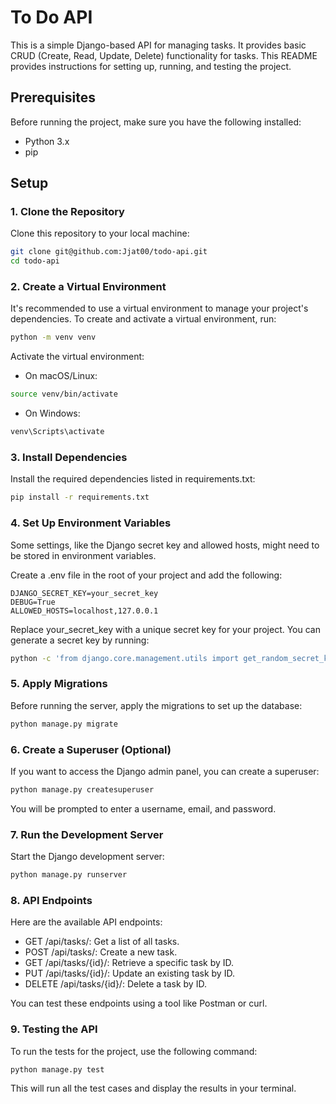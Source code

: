 # To Do API

This is a simple Django-based API for managing tasks. It provides basic CRUD (Create, Read, Update, Delete) functionality for tasks. This README provides instructions for setting up, running, and testing the project.

## Prerequisites

Before running the project, make sure you have the following installed:

- Python 3.x
- pip 

## Setup

### 1. Clone the Repository

Clone this repository to your local machine:

```bash
git clone git@github.com:Jjat00/todo-api.git
cd todo-api
````

### 2. Create a Virtual Environment
It's recommended to use a virtual environment to manage your project's dependencies. To create and activate a virtual environment, run:

```bash
python -m venv venv
````

Activate the virtual environment:

  * On macOS/Linux:

```bash
source venv/bin/activate
```

  * On Windows:

```bash
venv\Scripts\activate
```

### 3. Install Dependencies

Install the required dependencies listed in requirements.txt:

```bash
pip install -r requirements.txt
```

### 4. Set Up Environment Variables
Some settings, like the Django secret key and allowed hosts, might need to be stored in environment variables.

Create a .env file in the root of your project and add the following:

```env
DJANGO_SECRET_KEY=your_secret_key
DEBUG=True
ALLOWED_HOSTS=localhost,127.0.0.1
```

Replace your_secret_key with a unique secret key for your project. You can generate a secret key by running:

```bash
python -c 'from django.core.management.utils import get_random_secret_key; print(get_random_secret_key())'

```


### 5. Apply Migrations

Before running the server, apply the migrations to set up the database:

```bash
python manage.py migrate
```

### 6. Create a Superuser (Optional)

If you want to access the Django admin panel, you can create a superuser:

```bash
python manage.py createsuperuser
```

You will be prompted to enter a username, email, and password.

### 7. Run the Development Server

Start the Django development server:

```bash
python manage.py runserver
```

### 8. API Endpoints

Here are the available API endpoints:

* GET /api/tasks/: Get a list of all tasks.
* POST /api/tasks/: Create a new task.
* GET /api/tasks/{id}/: Retrieve a specific task by ID.
* PUT /api/tasks/{id}/: Update an existing task by ID.
* DELETE /api/tasks/{id}/: Delete a task by ID.

You can test these endpoints using a tool like Postman or curl.

### 9. Testing the API

To run the tests for the project, use the following command:

```bash
python manage.py test
```

This will run all the test cases and display the results in your terminal.